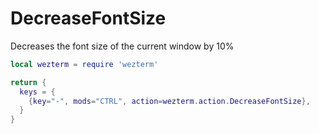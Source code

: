 # DecreaseFontSize

Decreases the font size of the current window by 10%

```lua
local wezterm = require 'wezterm'

return {
  keys = {
    {key="-", mods="CTRL", action=wezterm.action.DecreaseFontSize},
  }
}
```



